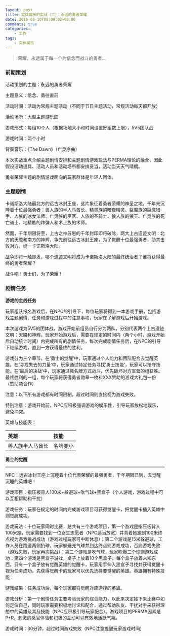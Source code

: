 ```yaml
---
layout: post
title: 实体娱乐的实战（二）：永远的勇者荣耀
date: 2016-08-10T08:09:02+08:00
comments: true
categories:
    - 工作
tags:
    - 实体娱乐
---
```


> 荣耀，永远属于每一个为信念而战斗的勇者...

### 前期策划

活动策划的主题：永远的勇者荣耀

主题意义：信念、勇往直前

活动时间：活动为常规主题活动（不同于节日主题活动，常规活动每天都开放）

活动场所：大型主题游乐园

游戏形式：每组10个人（根据场地大小和时间设置好组数上限），5V5团队战

游戏时间：两个小时

背景音乐：《The Dawn》（亡灵序曲）

本次实战重点介绍主题剧情安排和主题剧情游戏玩法与PERMA理论的融合，因此假设活动道具、活动人员和活动场所都安排妥当，活动当天天气晴朗。

勇者荣耀主题的剧情游戏面向的玩家群体是年轻人团体。


### 主题剧情

卡诺斯洛大陆最北方的远古冰封王座，这片象征着勇者荣耀的神圣之地，千年来沉睡着十位最强勇者：兽人族的半人马酋长、精灵族的暗夜精灵、巨魔族的巨魔猎手、人族的冰女法师、亡灵族的巫医、人族的圣骑士、狼人族的狼王、亡灵族的死亡骑士、地精族的炸弹人和术士族的术师。

然而，千年期限将至，上古之神苏恩的千年封印即将破除，两大上古遗迹文明：北方的天魇和南方的神辉，争先前往远古冰封王座，为了觉醒十位最强勇者，助其击败对方，统一卡诺斯洛大陆。

战争即将一触即发，哪个遗迹文明将成为卡诺斯洛大陆的最终统治者？谁将获得最终的勇者荣耀？

战斗吧！勇士们，为了荣耀！

### 剧情任务

**游戏的主线任务**

玩家组队报名游戏后，在NPC的引导下，每位玩家将得到一本游戏手册，包括游戏主题剧情、任务和游戏过程中的注意事项，玩家在了解游戏后开始游戏。

本次游戏为5V5的团体战，游戏开始前组员自行分为两队，分别代表两个上古遗迹文明：天魇和神辉。玩家开始游戏后，需要在规定的时间内（两个小时，游戏开始后自动统计时间）内完成所有的剧情任务，每次完成剧情任务后，在NPC的引导下继续游戏，直到一方获得最终的胜利。

游戏分为三个章节，在‘勇士的觉醒’中，玩家通过个人能力和团队配合去觉醒英雄。在‘寻找失去的力量‘中，玩家通过特定任务寻找’勇士技能‘，玩家可以抢夺技能。在’最后的决战‘中，玩家通过撕名牌方式战斗，优先破坏对方军营的组获胜。最终胜利的一组，每个玩家将获得勇者勋章一枚和XXX赞助的游戏大礼包一份（赞助商合作）

注意：以下所有游戏都有时间限制，超过时间则直接视为游戏失败。

特别注意：游戏开始前，NPC应积极强调游戏的娱乐性，引导玩家放松地娱乐，避免冲突。

英雄与技能表：

英雄 | 技能
:---------- | :----------
兽人族半人马酋长 | 名牌变小 |  


**勇士的觉醒**

***

NPC：远古冰封王座上沉睡着十位代表荣耀的最强勇者，千年期限已到，去觉醒沉睡的英雄吧！

游戏项目：指压板背人100米+躲避球+吹气球+黑盒子（个人游戏，游戏过程中可以互相帮助和干扰）

游戏任务：玩家在规定的时间内完成游戏项目可获得觉醒卡，把觉醒卡插入英雄中则觉醒成功。

游戏玩法：十位玩家同时比赛，总共有三个游戏项目，第一个游戏是指压板背人100米跑，玩家需要找到一位女生志愿者（NPC适当放宽）并背着她跑到100米终点视为游戏挑战成功（游戏过程玩家可中断休息）；第二个游戏是15米躲避球，工作人员在跑道两侧扔球，玩家躲避充气球并到达终点则游戏成功，否则游戏失败（游戏失败，玩家再次挑战）；第三个游戏是吹气球，玩家吹爆三个球则游戏成功；第四个游戏是黑盒子游戏，桌子上放着10个黑盒子，每个盒子放着未知东西。只有一个盒子放有觉醒英雄的觉醒卡，玩家用手伸入黑盒子寻找并获得觉醒卡视为任务成功。先获得觉醒卡的玩家可以优先选择要觉醒的英雄。英雄拥有特殊技能：

游戏结果：任务成功后，每个玩家都将觉醒对应选择的英雄。

游戏分析：第一个剧情任务主要考验玩家的综合能力，以此来决定接下来比赛中如何定位自己，同时玩家需要积极地讨论和配合，通过帮助队友、干扰对手来获得理想中的英雄及其及技能（NPC应积极引导玩家配合）。游戏项目的PERMA因素是P+R，刺激的感官体验和积极的互动可以有效地活跃气氛。


游戏时间：30分钟，超过时间游戏失败（NPC注意提醒玩家游戏时间）













